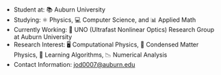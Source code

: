 - Student at: 📚 Auburn University
- Studying: ⚛ Physics,  💻 Computer Science, and 📊 Applied Math
- Currently Working: 💎 UNO (Ultrafast Nonlinear Optics) Research Group at Auburn University
- Research Interest: 🖥️ Computational Physics, 🧩 Condensed Matter Physics, 🧠 Learning Algorithms, 📉 Numerical Analysis
- Contact Information: jod0007@auburn.edu
